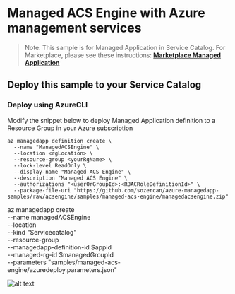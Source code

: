 # Managed ACS Engine with Azure management services

>Note: This sample is for Managed Application in Service Catalog. For Marketplace, please see these instructions:
[**Marketplace Managed Application**](https://docs.microsoft.com/en-us/azure/managed-applications/publish-marketplace-app)

## Deploy this sample to your Service Catalog

### Deploy using AzureCLI

Modify the snippet below to deploy Managed Application definition to a Resource Group in your Azure subscription

```azureCLI
az managedapp definition create \
  --name "ManagedACSEngine" \
  --location <rgLocation> \
  --resource-group <yourRgName> \
  --lock-level ReadOnly \
  --display-name "Managed ACS Engine" \
  --description "Managed ACS Engine" \
  --authorizations "<userOrGroupId>:<RBACRoleDefinitionId>" \
  --package-file-uri "https://github.com/sozercan/azure-managedapp-samples/raw/acsengine/samples/managed-acs-engine/managedacsengine.zip"
```

az managedapp create \
  --name managedACSEngine \
  --location <rgLocation> \
  --kind "Servicecatalog" \
  --resource-group <yourRgName> \
  --managedapp-definition-id $appid \
  --managed-rg-id $managedGroupId \
  --parameters "samples/managed-acs-engine/azuredeploy.parameters.json"


![alt text](images/appliance.png "Azure Managed Application")